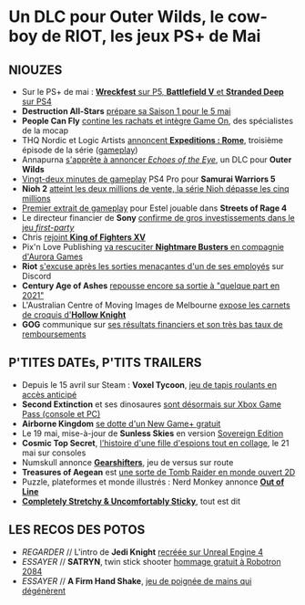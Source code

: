 # Un DLC pour Outer Wilds, le cow-boy de RIOT, les jeux PS+ de Mai

## NIOUZES

- Sur le PS+ de mai : [**Wreckfest** sur P5, **Battlefield V** et **Stranded Deep** sur PS4](https://www.gamekult.com/actualite/en-mai-le-playstation-plus-met-a-l-honneur-wreckfest-sur-ps5-et-battlefield-v-sur-ps4-3050838485.html)
- **Destruction All-Stars** [prépare sa Saison 1 pour le 5 mai](https://www.gamekult.com/actualite/destruction-allstars-detaille-sa-saison-1-3050838473.html)
- **People Can Fly** [contine les rachats et intègre Game On](https://www.gamekult.com/actualite/people-can-fly-achete-encore-un-studio-et-passe-le-cap-des-350-employes-3050838455.html?utm_term=Autofeed&utm_medium=Social&utm_source=Twitter#Echobox=1619636775), des spécialistes de la mocap
- THQ Nordic et Logic Artists [annoncent **Expeditions : Rome**](https://www.youtube.com/watch?v=GD7N5DQIdNY), troisième épisode de la série ([gameplay](https://www.youtube.com/watch?v=ootyxaRUCXs))
- Annapurna [s'apprête à annoncer *Echoes of the Eye*](https://twitter.com/simoncarless/status/1387500559041654785), un DLC pour **Outer Wilds**
- [Vingt-deux minutes de gameplay](https://www.gematsu.com/2021/04/samurai-warriors-5-22-minutes-of-gameplay) PS4 Pro pour **Samurai Warriors 5**
- **Nioh 2** [atteint les deux millions de vente, la série Nioh dépasse les cinq millions](https://www.gamekult.com/actualite/la-franchise-nioh-depasse-les-5-millions-de-ventes-dans-le-monde-3050838463.html)
- [Premier extrait de gameplay](https://twitter.com/Guard_Crush/status/1387122604834689025 ) pour Estel jouable dans **Streets of Rage 4**
- Le directeur financier de **Sony** [confirme de gros investissements dans le jeu *first-party*](https://www.videogameschronicle.com/news/sony-says-it-will-agressively-invest-in-first-party-studios-and-partnerships-this-year/)
- Chris [rejoint **King of Fighters XV**](https://www.youtube.com/watch?v=zCJ0M1nraec)
- Pix'n Love Publishing [va rescuciter **Nightmare Busters** en compagnie d'Aurora Games](https://www.gamekult.com/actualite/le-jeu-super-nintendo-nightmare-busters-s-offre-un-remake-3050838483.html)
- **Riot** [s'excuse après les sorties menaçantes d'un de ses employés](https://www.eurogamer.net/articles/2021-04-28-riot-disappointed-by-employee-communications-with-fan-project) sur Discord
- **Century Age of Ashes** [repousse encore sa sortie à "quelque part en 2021"](https://www.actugaming.net/century-age-of-ashes-repousse-une-nouvelle-fois-son-acces-anticipe-408126/)
- L'Australian Centre of Moving Images de Melbourne [expose les carnets de croquis d'**Hollow Knight**](https://www.acmi.net.au/works/100861--production-design-in-hollow-knight/ )
- **GOG** communique sur [ses résultats financiers et son très bas taux de remboursements](https://www.gamesindustry.biz/articles/2021-04-27-gog-reveals-1.39-perfect-refund-rate)

## P'TITES DATEs, P'TITS TRAILERS

- Depuis le 15 avril sur Steam : **Voxel Tycoon**, [jeu de tapis roulants en accès anticipé](https://www.youtube.com/watch?v=4nRBNl_jACw)
- **Second Extinction** et ses dinosaures [sont désormais sur Xbox Game Pass (console et PC)](https://www.youtube.com/watch?v=DDbA-BSzKVk)
- **Airborne Kingdom** [se dotte d'un New Game+ gratuit](https://www.youtube.com/watch?v=IjeYuZj4Qxg)
- Le 19 mai, mise-à-jour de **Sunless Skies** en version [Sovereign Edition](https://www.youtube.com/watch?v=Zt53AjVo26U)
- **Cosmic Top Secret**, [l'histoire d'une fille d'espions tout en collage](https://www.youtube.com/watch?v=uFGMIMkwniE), le 21 mai sur consoles
- Numskull annonce [**Gearshifters**](https://www.youtube.com/watch?v=QWkSAAKoG98), jeu de versus sur route
- **Treasures of Aegean** est [une sorte de Tomb Raider en monde ouvert 2D](https://www.youtube.com/watch?v=N6ww69gvyPo)
- Puzzle, plateformes et monde illustrés : Nerd Monkey annonce [**Out of Line**](https://www.youtube.com/watch?v=LTC9lQms7UI)
- [**Completely Stretchy & Uncomfortably Sticky**](https://www.youtube.com/watch?v=Uvp-EbRplqA), tout est dit

## LES RECOS DES POTOS

- *REGARDER* // L'intro de **Jedi Knight** [recréée sur Unreal Engine 4](https://www.youtube.com/watch?v=I-sSPI8jlUs)
- *ESSAYER* // **SATRYN**, twin stick shooter [hommage gratuit à Robotron 2084](https://www.youtube.com/watch?v=RwRixRFM6Vo)
- *ESSAYER* // **A Firm Hand Shake**, [jeu de poignée de mains qui dégénèrent](https://www.youtube.com/watch?v=yQGnSiMW0VU)
